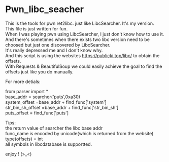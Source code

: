 # Pwn_libc_seacher
This is the tools for pwn ret2libc. just like LibcSearcher. It's my version.\
This file is just written for fun.\
When I was playing pwn using LibcSearcher, I just don't know how to use it. \
And there's sometimes when there exists two libc version need to be choosed but just one discovered by LibcSearcher. \
It's really depressed me and I don't know why.\
And this script is using the websites https://publicki.top/libc/ to obtain the offsets.\
With Requests & BeautifulSoup we could easily achieve the goal to find the offsets just like you do manually.

For more detials:

from parser import * \
base_addr = searcher('puts',0xa30) \
system_offset =base_addr + find_func['system']\
str_bin_sh_offset =base_addr + find_func['str_bin_sh']\
puts_offset = find_func['puts']

Tips:\
the return value of searcher the libc base addr\
func_name is encoded by unicode(which is returned from the website)\
type(offsets) = int\
all symbols in libcdatabase is supportted.

enjoy !  (>_<)
